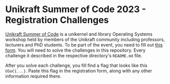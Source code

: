 # Unikraft Summer of Code 2023 - Registration Challenges

[Unikraft Summer of Code](https://unikraft.org/community/hackathons/usoc23/) is a unikernel and library Operating Systems workshop held by members of the Unikraft community including professors, lecturers and PhD students.
To be part of the event, you need to fill out [this form](https://forms.gle/Lz3DqefrnfxWFMCB8).
You will need to solve the challenges in this repository.
Every challenge it described in the respective directory's `README.md` file.

After you solve each challenge, you fill find a flag that looks like this `USoC{...}`.
Paste this flag in the registration form, along with any other information required there.
